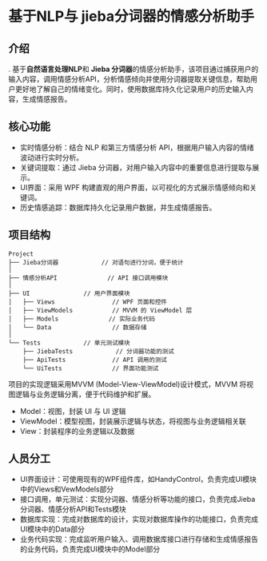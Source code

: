 # 基于NLP与 jieba分词器的情感分析助手
## 介绍
.	基于**自然语言处理NLP**和 **Jieba 分词器**的情感分析助手，该项目通过捕获用户的输入内容，调用情感分析API，分析情感倾向并使用分词器提取关键信息，帮助用户更好地了解自己的情绪变化。同时，使用数据库持久化记录用户的历史输入内容，生成情感报告。

## 核心功能
- 实时情感分析：结合 NLP 和第三方情感分析 API，根据用户输入内容的情绪波动进行实时分析。
- 关键词提取：通过 Jieba 分词器，对用户输入内容中的重要信息进行提取与展示。
- UI界面：采用 WPF 构建直观的用户界面，以可视化的方式展示情感倾向和关键词。
- 历史情感追踪：数据库持久化记录用户数据，并生成情感报告。

## 项目结构
```
Project
├── Jieba分词器            // 对语句进行分词，便于统计
│
├── 情感分析API              // API 接口调用模块
│
├── UI               // 用户界面模块
│   ├── Views                // WPF 页面和控件
│   ├── ViewModels           // MVVM 的 ViewModel 层
│   ├── Models           	// 实际业务代码
│   └── Data               	 // 数据存储
│
└── Tests            // 单元测试模块
    ├── JiebaTests            // 分词器功能的测试
    ├── ApiTests             // API 调用的测试
    └── UiTests              // 界面功能测试
```
项目的实现逻辑采用MVVM (Model-View-ViewModel)设计模式，MVVM 将视图逻辑与业务逻辑分离，便于代码维护和扩展。
- Model：视图，封装 UI 与 UI 逻辑
- ViewModel：模型视图，封装展示逻辑与状态，将视图与业务逻辑相关联
- View：封装程序的业务逻辑以及数据

## 人员分工
- UI界面设计：可使用现有的WPF组件库，如HandyControl，负责完成UI模块中的Views和VewModels部分
- 接口调用，单元测试：实现分词器、情感分析等功能的接口，负责完成Jieba分词器、情感分析API和Tests模块
- 数据库实现：完成对数据库的设计，实现对数据库操作的功能接口，负责完成UI模块中的Data部分
- 业务代码实现：完成监听用户输入、调用数据库接口进行存储和生成情感报告的业务代码，负责完成UI模块中的Model部分